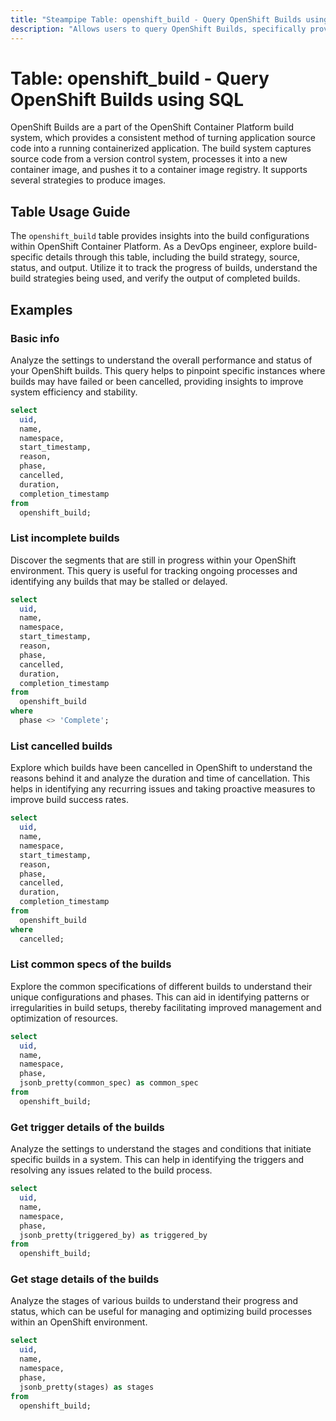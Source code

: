 ```yaml
---
title: "Steampipe Table: openshift_build - Query OpenShift Builds using SQL"
description: "Allows users to query OpenShift Builds, specifically providing details about the build configuration, status, source, output, and strategy."
---
```


# Table: openshift_build - Query OpenShift Builds using SQL

OpenShift Builds are a part of the OpenShift Container Platform build system, which provides a consistent method of turning application source code into a running containerized application. The build system captures source code from a version control system, processes it into a new container image, and pushes it to a container image registry. It supports several strategies to produce images.

## Table Usage Guide

The `openshift_build` table provides insights into the build configurations within OpenShift Container Platform. As a DevOps engineer, explore build-specific details through this table, including the build strategy, source, status, and output. Utilize it to track the progress of builds, understand the build strategies being used, and verify the output of completed builds.

## Examples

### Basic info
Analyze the settings to understand the overall performance and status of your OpenShift builds. This query helps to pinpoint specific instances where builds may have failed or been cancelled, providing insights to improve system efficiency and stability.

```sql
select
  uid,
  name,
  namespace,
  start_timestamp,
  reason,
  phase,
  cancelled,
  duration,
  completion_timestamp
from
  openshift_build;
```

### List incomplete builds
Discover the segments that are still in progress within your OpenShift environment. This query is useful for tracking ongoing processes and identifying any builds that may be stalled or delayed.

```sql
select
  uid,
  name,
  namespace,
  start_timestamp,
  reason,
  phase,
  cancelled,
  duration,
  completion_timestamp
from
  openshift_build
where
  phase <> 'Complete';
```

### List cancelled builds
Explore which builds have been cancelled in OpenShift to understand the reasons behind it and analyze the duration and time of cancellation. This helps in identifying any recurring issues and taking proactive measures to improve build success rates.

```sql
select
  uid,
  name,
  namespace,
  start_timestamp,
  reason,
  phase,
  cancelled,
  duration,
  completion_timestamp
from
  openshift_build
where
  cancelled;
```

### List common specs of the builds
Explore the common specifications of different builds to understand their unique configurations and phases. This can aid in identifying patterns or irregularities in build setups, thereby facilitating improved management and optimization of resources.

```sql
select
  uid,
  name,
  namespace,
  phase,
  jsonb_pretty(common_spec) as common_spec
from
  openshift_build;
```

### Get trigger details of the builds
Analyze the settings to understand the stages and conditions that initiate specific builds in a system. This can help in identifying the triggers and resolving any issues related to the build process.

```sql
select
  uid,
  name,
  namespace,
  phase,
  jsonb_pretty(triggered_by) as triggered_by
from
  openshift_build;
```

### Get stage details of the builds
Analyze the stages of various builds to understand their progress and status, which can be useful for managing and optimizing build processes within an OpenShift environment.

```sql
select
  uid,
  name,
  namespace,
  phase,
  jsonb_pretty(stages) as stages
from
  openshift_build;
```